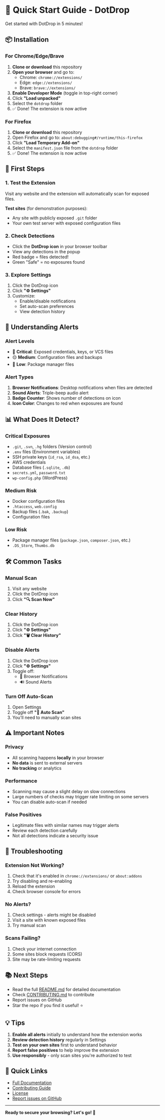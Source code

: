 # 🚀 Quick Start Guide - DotDrop

Get started with DotDrop in 5 minutes!

## 📦 Installation

### For Chrome/Edge/Brave

1. **Clone or download** this repository
2. **Open your browser** and go to:
   - Chrome: `chrome://extensions/`
   - Edge: `edge://extensions/`
   - Brave: `brave://extensions/`
3. **Enable Developer Mode** (toggle in top-right corner)
4. Click **"Load unpacked"**
5. Select the `dotdrop` folder
6. ✅ Done! The extension is now active

### For Firefox

1. **Clone or download** this repository
2. Open Firefox and go to: `about:debugging#/runtime/this-firefox`
3. Click **"Load Temporary Add-on"**
4. Select the `manifest.json` file from the `dotdrop` folder
5. ✅ Done! The extension is now active

## 🎯 First Steps

### 1. Test the Extension

Visit any website and the extension will automatically scan for exposed files.

**Test sites** (for demonstration purposes):
- Any site with publicly exposed `.git` folder
- Your own test server with exposed configuration files

### 2. Check Detections

- Click the **DotDrop icon** in your browser toolbar
- View any detections in the popup
- Red badge = files detected!
- Green "Safe" = no exposures found

### 3. Explore Settings

1. Click the DotDrop icon
2. Click **"⚙️ Settings"**
3. Customize:
   - Enable/disable notifications
   - Set auto-scan preferences
   - View detection history

## 🔔 Understanding Alerts

### Alert Levels

- 🔴 **Critical**: Exposed credentials, keys, or VCS files
- 🟡 **Medium**: Configuration files and backups
- 🔵 **Low**: Package manager files

### Alert Types

1. **Browser Notifications**: Desktop notifications when files are detected
2. **Sound Alerts**: Triple-beep audio alert
3. **Badge Counter**: Shows number of detections on icon
4. **Icon Color**: Changes to red when exposures are found

## 📊 What Does It Detect?

### Critical Exposures
- `.git`, `.svn`, `.hg` folders (Version control)
- `.env` files (Environment variables)
- SSH private keys (`id_rsa`, `id_dsa`, etc.)
- AWS credentials
- Database files (`.sqlite`, `.db`)
- `secrets.yml`, `password.txt`
- `wp-config.php` (WordPress)

### Medium Risk
- Docker configuration files
- `.htaccess`, `web.config`
- Backup files (`.bak`, `.backup`)
- Configuration files

### Low Risk
- Package manager files (`package.json`, `composer.json`, etc.)
- `.DS_Store`, `Thumbs.db`

## 🛠️ Common Tasks

### Manual Scan
1. Visit any website
2. Click the DotDrop icon
3. Click **"🔍 Scan Now"**

### Clear History
1. Click the DotDrop icon
2. Click **"⚙️ Settings"**
3. Click **"🗑️ Clear History"**

### Disable Alerts
1. Click the DotDrop icon
2. Click **"⚙️ Settings"**
3. Toggle off:
   - 🔔 Browser Notifications
   - 🔊 Sound Alerts

### Turn Off Auto-Scan
1. Open Settings
2. Toggle off **"🚀 Auto Scan"**
3. You'll need to manually scan sites

## ⚠️ Important Notes

### Privacy
- All scanning happens **locally** in your browser
- **No data** is sent to external servers
- **No tracking** or analytics

### Performance
- Scanning may cause a slight delay on slow connections
- Large numbers of checks may trigger rate limiting on some servers
- You can disable auto-scan if needed

### False Positives
- Legitimate files with similar names may trigger alerts
- Review each detection carefully
- Not all detections indicate a security issue

## 🐛 Troubleshooting

### Extension Not Working?
1. Check that it's enabled in `chrome://extensions/` or `about:addons`
2. Try disabling and re-enabling
3. Reload the extension
4. Check browser console for errors

### No Alerts?
1. Check settings - alerts might be disabled
2. Visit a site with known exposed files
3. Try manual scan

### Scans Failing?
1. Check your internet connection
2. Some sites block requests (CORS)
3. Site may be rate-limiting requests

## 📚 Next Steps

- Read the full [README.md](README.md) for detailed documentation
- Check [CONTRIBUTING.md](CONTRIBUTING.md) to contribute
- Report issues on GitHub
- Star the repo if you find it useful! ⭐

## 💡 Tips

1. **Enable all alerts** initially to understand how the extension works
2. **Review detection history** regularly in Settings
3. **Test on your own sites** first to understand behavior
4. **Report false positives** to help improve the extension
5. **Use responsibly** - only scan sites you're authorized to test

## 🔗 Quick Links

- [Full Documentation](README.md)
- [Contributing Guide](CONTRIBUTING.md)
- [License](LICENSE)
- [Report issues on GitHub](https://github.com/interzone/dotdrop/issues)

---

**Ready to secure your browsing? Let's go! 🚀**
